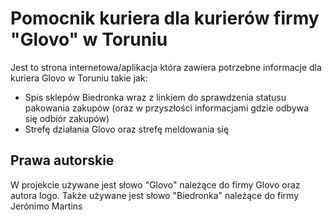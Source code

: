 
# Pomocnik kuriera dla kurierów firmy "Glovo" w Toruniu

Jest to strona internetowa/aplikacja która zawiera potrzebne informacje dla kuriera Glovo w Toruniu takie jak:
- Spis sklepów Biedronka wraz z linkiem do sprawdzenia statusu pakowania zakupów (oraz w przyszłości informacjami gdzie odbywa się odbiór zakupów)
- Strefę działania Glovo oraz strefę meldowania się



## Prawa autorskie

W projekcie używane jest słowo "Glovo" należące do firmy Glovo oraz autora logo.
Także używane jest słowo "Biedronka" należące do firmy Jerónimo Martins

